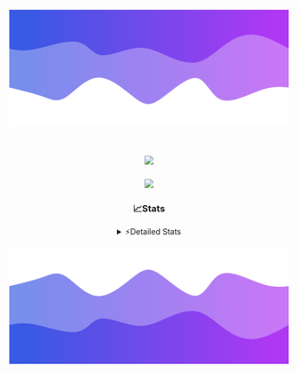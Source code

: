 ![Header](./header.png)
<div align="center">

<h1 align="center">
  <a href="https://git.io/typing-svg">
    <img src="https://readme-typing-svg.herokuapp.com/?lines=Hello,+There!+👋;This+is+chicho.;CEO+on+Hely+Development....;&center=true&size=25">
  </a>
</h1>
  
<p align="center">
  <img src="https://lanyard.cnrad.dev/api/852683595378196480" />
</p>

### 📈Stats
<details>
    <summary> ⚡Detailed Stats</summary>
    <br/>

<!--START_SECTION:waka-->
![Code Time](http://img.shields.io/badge/Code%20Time-420%20hrs%2010%20mins-blue)

![Profile Views](http://img.shields.io/badge/Profile%20Views-26-blue)

**🐱 My GitHub Data** 

> 📦 43.5 kB Used in GitHub's Storage 
 > 
> 🏆 27 Contributions in the Year 2023
 > 
> 🚫 Not Opted to Hire
 > 
> 📜 8 Public Repositories 
 > 
> 🔑 9 Private Repositories 
 > 
**I'm a Night 🦉** 

```text
🌞 Morning                17 commits          █░░░░░░░░░░░░░░░░░░░░░░░░   05.72 % 
🌆 Daytime                31 commits          ███░░░░░░░░░░░░░░░░░░░░░░   10.44 % 
🌃 Evening                146 commits         ████████████░░░░░░░░░░░░░   49.16 % 
🌙 Night                  103 commits         █████████░░░░░░░░░░░░░░░░   34.68 % 
```
📅 **I'm Most Productive on Tuesday** 

```text
Monday                   19 commits          ██░░░░░░░░░░░░░░░░░░░░░░░   06.40 % 
Tuesday                  69 commits          ██████░░░░░░░░░░░░░░░░░░░   23.23 % 
Wednesday                54 commits          █████░░░░░░░░░░░░░░░░░░░░   18.18 % 
Thursday                 37 commits          ███░░░░░░░░░░░░░░░░░░░░░░   12.46 % 
Friday                   36 commits          ███░░░░░░░░░░░░░░░░░░░░░░   12.12 % 
Saturday                 31 commits          ███░░░░░░░░░░░░░░░░░░░░░░   10.44 % 
Sunday                   51 commits          ████░░░░░░░░░░░░░░░░░░░░░   17.17 % 
```


📊 **This Week I Spent My Time On** 

```text
🕑︎ Time Zone: America/Argentina/Buenos_Aires

💬 Programming Languages: 
HTML                     8 hrs 58 mins       █████████████░░░░░░░░░░░░   51.46 % 
Python                   3 hrs 52 mins       ██████░░░░░░░░░░░░░░░░░░░   22.20 % 
Astro                    2 hrs 42 mins       ████░░░░░░░░░░░░░░░░░░░░░   15.58 % 
JavaScript               1 hr 43 mins        ██░░░░░░░░░░░░░░░░░░░░░░░   09.88 % 
Bash                     8 mins              ░░░░░░░░░░░░░░░░░░░░░░░░░   00.85 % 

🔥 Editors: 
VS Code                  17 hrs 25 mins      █████████████████████████   100.00 % 

🐱‍💻 Projects: 
Unknown Project          14 hrs 10 mins      ████████████████████░░░░░   81.30 % 
astrodev                 2 hrs 53 mins       ████░░░░░░░░░░░░░░░░░░░░░   16.55 % 
Coder                    22 mins             █░░░░░░░░░░░░░░░░░░░░░░░░   02.15 % 

💻 Operating System: 
Windows                  17 hrs 25 mins      █████████████████████████   100.00 % 
```

**I Mostly Code in JavaScript** 

```text
JavaScript               8 repos             ████████░░░░░░░░░░░░░░░░░   33.33 % 
CSS                      4 repos             ████░░░░░░░░░░░░░░░░░░░░░   16.67 % 
HTML                     3 repos             ███░░░░░░░░░░░░░░░░░░░░░░   12.50 % 
C#                       2 repos             ██░░░░░░░░░░░░░░░░░░░░░░░   08.33 % 
Batchfile                1 repo              █░░░░░░░░░░░░░░░░░░░░░░░░   04.17 % 
```




 Last Updated on 04/10/2023 04:14:37 UTC
<!--END_SECTION:waka-->
</details>

![Footer](./footer.png)
